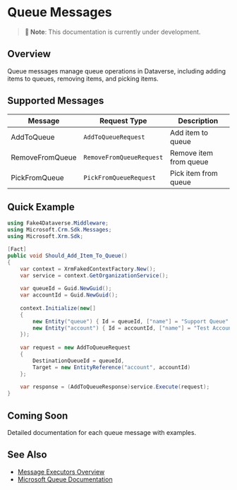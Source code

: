 # Queue Messages

> **📝 Note**: This documentation is currently under development.

## Overview

Queue messages manage queue operations in Dataverse, including adding items to queues, removing items, and picking items.

## Supported Messages

| Message | Request Type | Description |
|---------|-------------|-------------|
| AddToQueue | `AddToQueueRequest` | Add item to queue |
| RemoveFromQueue | `RemoveFromQueueRequest` | Remove item from queue |
| PickFromQueue | `PickFromQueueRequest` | Pick item from queue |

## Quick Example

```csharp
using Fake4Dataverse.Middleware;
using Microsoft.Crm.Sdk.Messages;
using Microsoft.Xrm.Sdk;

[Fact]
public void Should_Add_Item_To_Queue()
{
    var context = XrmFakedContextFactory.New();
    var service = context.GetOrganizationService();
    
    var queueId = Guid.NewGuid();
    var accountId = Guid.NewGuid();
    
    context.Initialize(new[]
    {
        new Entity("queue") { Id = queueId, ["name"] = "Support Queue" },
        new Entity("account") { Id = accountId, ["name"] = "Test Account" }
    });
    
    var request = new AddToQueueRequest
    {
        DestinationQueueId = queueId,
        Target = new EntityReference("account", accountId)
    };
    
    var response = (AddToQueueResponse)service.Execute(request);
}
```

## Coming Soon

Detailed documentation for each queue message with examples.

## See Also

- [Message Executors Overview](./README.md)
- [Microsoft Queue Documentation](https://learn.microsoft.com/en-us/power-apps/developer/data-platform/queue-entities)
